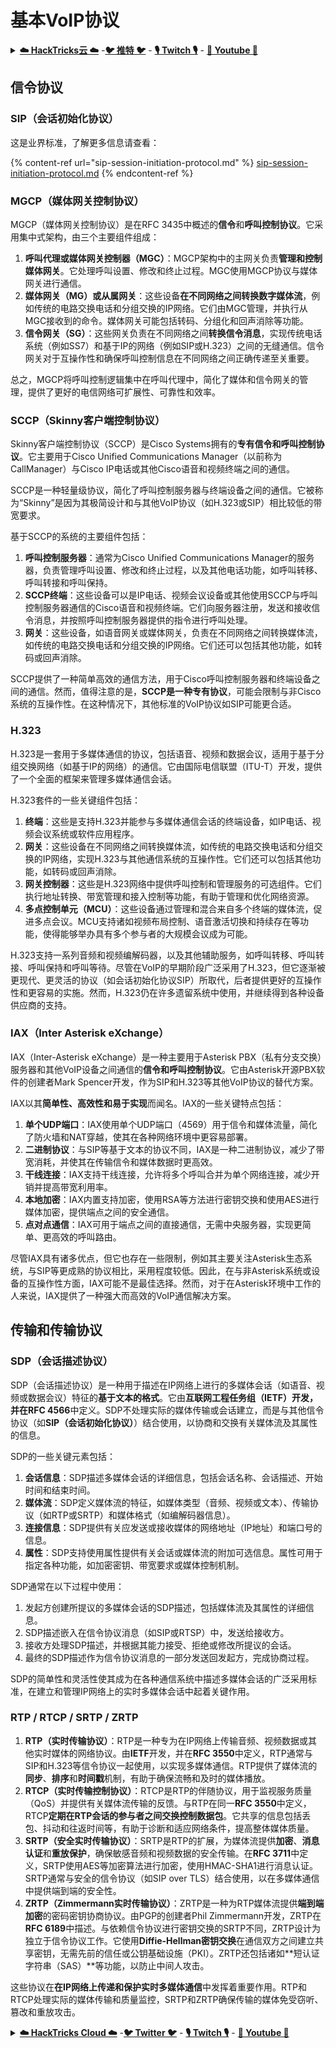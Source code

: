 # 基本VoIP协议

<details>

<summary><a href="https://cloud.hacktricks.xyz/pentesting-cloud/pentesting-cloud-methodology"><strong>☁️ HackTricks云 ☁️</strong></a> -<a href="https://twitter.com/hacktricks_live"><strong>🐦 推特 🐦</strong></a> - <a href="https://www.twitch.tv/hacktricks_live/schedule"><strong>🎙️ Twitch 🎙️</strong></a> - <a href="https://www.youtube.com/@hacktricks_LIVE"><strong>🎥 Youtube 🎥</strong></a></summary>

* 你在一家**网络安全公司**工作吗？想要在HackTricks中看到你的**公司广告**吗？或者你想要获得**PEASS的最新版本或下载PDF格式的HackTricks**吗？请查看[**订阅计划**](https://github.com/sponsors/carlospolop)！
* 发现我们的独家NFT收藏品[**The PEASS Family**](https://opensea.io/collection/the-peass-family)
* 获得[**官方PEASS和HackTricks周边产品**](https://peass.creator-spring.com)
* **加入**[**💬**](https://emojipedia.org/speech-balloon/) [**Discord群组**](https://discord.gg/hRep4RUj7f) 或 [**Telegram群组**](https://t.me/peass) 或 **关注**我在**Twitter**上的[**🐦**](https://github.com/carlospolop/hacktricks/tree/7af18b62b3bdc423e11444677a6a73d4043511e9/\[https:/emojipedia.org/bird/README.md)[**@carlospolopm**](https://twitter.com/hacktricks_live)**。**
* **通过向**[**hacktricks repo**](https://github.com/carlospolop/hacktricks) **和**[**hacktricks-cloud repo**](https://github.com/carlospolop/hacktricks-cloud) **提交PR来分享你的黑客技巧。**

</details>

## 信令协议

### SIP（会话初始化协议）

这是业界标准，了解更多信息请查看：

{% content-ref url="sip-session-initiation-protocol.md" %}
[sip-session-initiation-protocol.md](sip-session-initiation-protocol.md)
{% endcontent-ref %}

### MGCP（媒体网关控制协议）

MGCP（媒体网关控制协议）是在RFC 3435中概述的**信令**和**呼叫控制协议**。它采用集中式架构，由三个主要组件组成：

1. **呼叫代理或媒体网关控制器（MGC）**：MGCP架构中的主网关负责**管理和控制媒体网关**。它处理呼叫设置、修改和终止过程。MGC使用MGCP协议与媒体网关进行通信。
2. **媒体网关（MG）或从属网关**：这些设备**在不同网络之间转换数字媒体流**，例如传统的电路交换电话和分组交换的IP网络。它们由MGC管理，并执行从MGC接收到的命令。媒体网关可能包括转码、分组化和回声消除等功能。
3. **信令网关（SG）**：这些网关负责在不同网络之间**转换信令消息**，实现传统电话系统（例如SS7）和基于IP的网络（例如SIP或H.323）之间的无缝通信。信令网关对于互操作性和确保呼叫控制信息在不同网络之间正确传递至关重要。

总之，MGCP将呼叫控制逻辑集中在呼叫代理中，简化了媒体和信令网关的管理，提供了更好的电信网络可扩展性、可靠性和效率。

### SCCP（Skinny客户端控制协议）

Skinny客户端控制协议（SCCP）是Cisco Systems拥有的**专有信令和呼叫控制协议**。它主要用于Cisco Unified Communications Manager（以前称为CallManager）与Cisco IP电话或其他Cisco语音和视频终端之间的通信。

SCCP是一种轻量级协议，简化了呼叫控制服务器与终端设备之间的通信。它被称为“Skinny”是因为其极简设计和与其他VoIP协议（如H.323或SIP）相比较低的带宽要求。

基于SCCP的系统的主要组件包括：

1. **呼叫控制服务器**：通常为Cisco Unified Communications Manager的服务器，负责管理呼叫设置、修改和终止过程，以及其他电话功能，如呼叫转移、呼叫转接和呼叫保持。
2. **SCCP终端**：这些设备可以是IP电话、视频会议设备或其他使用SCCP与呼叫控制服务器通信的Cisco语音和视频终端。它们向服务器注册，发送和接收信令消息，并按照呼叫控制服务器提供的指令进行呼叫处理。
3. **网关**：这些设备，如语音网关或媒体网关，负责在不同网络之间转换媒体流，如传统的电路交换电话和分组交换的IP网络。它们还可以包括其他功能，如转码或回声消除。

SCCP提供了一种简单高效的通信方法，用于Cisco呼叫控制服务器和终端设备之间的通信。然而，值得注意的是，**SCCP是一种专有协议**，可能会限制与非Cisco系统的互操作性。在这种情况下，其他标准的VoIP协议如SIP可能更合适。

### H.323

H.323是一套用于多媒体通信的协议，包括语音、视频和数据会议，适用于基于分组交换网络（如基于IP的网络）的通信。它由国际电信联盟（ITU-T）开发，提供了一个全面的框架来管理多媒体通信会话。

H.323套件的一些关键组件包括：

1. **终端**：这些是支持H.323并能参与多媒体通信会话的终端设备，如IP电话、视频会议系统或软件应用程序。
2. **网关**：这些设备在不同网络之间转换媒体流，如传统的电路交换电话和分组交换的IP网络，实现H.323与其他通信系统的互操作性。它们还可以包括其他功能，如转码或回声消除。
3. **网关控制器**：这些是H.323网络中提供呼叫控制和管理服务的可选组件。它们执行地址转换、带宽管理和接入控制等功能，有助于管理和优化网络资源。
4. **多点控制单元（MCU）**：这些设备通过管理和混合来自多个终端的媒体流，促进多点会议。MCU支持诸如视频布局控制、语音激活切换和持续存在等功能，使得能够举办具有多个参与者的大规模会议成为可能。

H.323支持一系列音频和视频编解码器，以及其他辅助服务，如呼叫转移、呼叫转接、呼叫保持和呼叫等待。尽管在VoIP的早期阶段广泛采用了H.323，但它逐渐被更现代、更灵活的协议（如会话初始化协议SIP）所取代，后者提供更好的互操作性和更容易的实施。然而，H.323仍在许多遗留系统中使用，并继续得到各种设备供应商的支持。
### IAX（Inter Asterisk eXchange）

IAX（Inter-Asterisk eXchange）是一种主要用于Asterisk PBX（私有分支交换）服务器和其他VoIP设备之间通信的**信令和呼叫控制协议**。它由Asterisk开源PBX软件的创建者Mark Spencer开发，作为SIP和H.323等其他VoIP协议的替代方案。

IAX以其**简单性、高效性和易于实现**而闻名。IAX的一些关键特点包括：

1. **单个UDP端口**：IAX使用单个UDP端口（4569）用于信令和媒体流量，简化了防火墙和NAT穿越，使其在各种网络环境中更容易部署。
2. **二进制协议**：与SIP等基于文本的协议不同，IAX是一种二进制协议，减少了带宽消耗，并使其在传输信令和媒体数据时更高效。
3. **干线连接**：IAX支持干线连接，允许将多个呼叫合并为单个网络连接，减少开销并提高带宽利用率。
4. **本地加密**：IAX内置支持加密，使用RSA等方法进行密钥交换和使用AES进行媒体加密，提供端点之间的安全通信。
5. **点对点通信**：IAX可用于端点之间的直接通信，无需中央服务器，实现更简单、更高效的呼叫路由。

尽管IAX具有诸多优点，但它也存在一些限制，例如其主要关注Asterisk生态系统，与SIP等更成熟的协议相比，采用程度较低。因此，在与非Asterisk系统或设备的互操作性方面，IAX可能不是最佳选择。然而，对于在Asterisk环境中工作的人来说，IAX提供了一种强大而高效的VoIP通信解决方案。

## 传输和传输协议

### SDP（会话描述协议）

SDP（会话描述协议）是一种用于描述在IP网络上进行的多媒体会话（如语音、视频或数据会议）特征的**基于文本的格式**。它由**互联网工程任务组（IETF）**开发，并在**RFC 4566**中定义。SDP不处理实际的媒体传输或会话建立，而是与其他信令协议（如**SIP（会话初始化协议）**）结合使用，以协商和交换有关媒体流及其属性的信息。

SDP的一些关键元素包括：

1. **会话信息**：SDP描述多媒体会话的详细信息，包括会话名称、会话描述、开始时间和结束时间。
2. **媒体流**：SDP定义媒体流的特征，如媒体类型（音频、视频或文本）、传输协议（如RTP或SRTP）和媒体格式（如编解码器信息）。
3. **连接信息**：SDP提供有关应发送或接收媒体的网络地址（IP地址）和端口号的信息。
4. **属性**：SDP支持使用属性提供有关会话或媒体流的附加可选信息。属性可用于指定各种功能，如加密密钥、带宽要求或媒体控制机制。

SDP通常在以下过程中使用：

1. 发起方创建所提议的多媒体会话的SDP描述，包括媒体流及其属性的详细信息。
2. SDP描述嵌入在信令协议消息（如SIP或RTSP）中，发送给接收方。
3. 接收方处理SDP描述，并根据其能力接受、拒绝或修改所提议的会话。
4. 最终的SDP描述作为信令协议消息的一部分发送回发起方，完成协商过程。

SDP的简单性和灵活性使其成为在各种通信系统中描述多媒体会话的广泛采用标准，在建立和管理IP网络上的实时多媒体会话中起着关键作用。

### RTP / RTCP / SRTP / ZRTP

1. **RTP（实时传输协议）**：RTP是一种专为在IP网络上传输音频、视频数据或其他实时媒体的网络协议。由**IETF**开发，并在**RFC 3550**中定义，RTP通常与SIP和H.323等信令协议一起使用，以实现多媒体通信。RTP提供了媒体流的**同步**、**排序**和**时间戳**机制，有助于确保流畅和及时的媒体播放。
2. **RTCP（实时传输控制协议）**：RTCP是RTP的伴随协议，用于监视服务质量（QoS）并提供有关媒体流传输的反馈。与RTP在同一**RFC 3550**中定义，RTCP**定期在RTP会话的参与者之间交换控制数据包**。它共享的信息包括丢包、抖动和往返时间等，有助于诊断和适应网络条件，提高整体媒体质量。
3. **SRTP（安全实时传输协议）**：SRTP是RTP的扩展，为媒体流提供**加密**、**消息认证**和**重放保护**，确保敏感音频和视频数据的安全传输。在**RFC 3711**中定义，SRTP使用AES等加密算法进行加密，使用HMAC-SHA1进行消息认证。SRTP通常与安全的信令协议（如SIP over TLS）结合使用，以在多媒体通信中提供端到端的安全性。
4. **ZRTP（Zimmermann实时传输协议）**：ZRTP是一种为RTP媒体流提供**端到端加密**的密码密钥协商协议。由PGP的创建者Phil Zimmermann开发，ZRTP在**RFC 6189**中描述。与依赖信令协议进行密钥交换的SRTP不同，ZRTP设计为独立于信令协议工作。它使用**Diffie-Hellman密钥交换**在通信双方之间建立共享密钥，无需先前的信任或公钥基础设施（PKI）。ZRTP还包括诸如**短认证字符串（SAS）**等功能，以防止中间人攻击。

这些协议在**在IP网络上传递和保护实时多媒体通信**中发挥着重要作用。RTP和RTCP处理实际的媒体传输和质量监控，SRTP和ZRTP确保传输的媒体免受窃听、篡改和重放攻击。

<details>

<summary><a href="https://cloud.hacktricks.xyz/pentesting-cloud/pentesting-cloud-methodology"><strong>☁️ HackTricks Cloud ☁️</strong></a> -<a href="https://twitter.com/hacktricks_live"><strong>🐦 Twitter 🐦</strong></a> - <a href="https://www.twitch.tv/hacktricks_live/schedule"><strong>🎙️ Twitch 🎙️</strong></a> - <a href="https://www.youtube.com/@hacktricks_LIVE"><strong>🎥 Youtube 🎥</strong></a></summary>

* 您在**网络安全公司**工作吗？您想在HackTricks中看到您的**公司广告**吗？或者您想获得PEASS的**最新版本或以PDF格式下载HackTricks**吗？请查看[**订阅计划**](https://github.com/sponsors/carlospolop)！
* 发现我们的独家[**NFTs**](https://opensea.io/collection/the-peass-family)收藏品——[**The PEASS Family**](https://opensea.io/collection/the-peass-family)
* 获取[**官方PEASS和HackTricks周边产品**](https://peass.creator-spring.com)
* **加入** [💬](https://emojipedia.org/speech-balloon/) [Discord 群组](https://discord.gg/hRep4RUj7f) 或 [Telegram 群组](https://t.me/peass) 或 **关注**我的 **Twitter** [🐦](https://github.com/carlospolop/hacktricks/tree/7af18b62b3bdc423e11444677a6a73d4043511e9/\[https:/emojipedia.org/bird/README.md)[@carlospolopm](https://twitter.com/hacktricks_live)**。**
* **通过向** [hacktricks 仓库](https://github.com/carlospolop/hacktricks) **和** [hacktricks-cloud 仓库](https://github.com/carlospolop/hacktricks-cloud) **提交 PR 来分享你的黑客技巧。**

</details>
